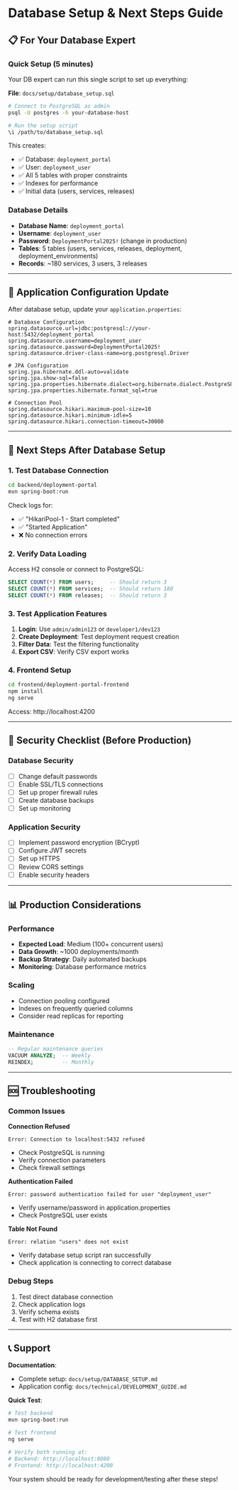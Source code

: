 # Database Setup & Next Steps Guide

## 📋 For Your Database Expert

### Quick Setup (5 minutes)
Your DB expert can run this single script to set up everything:

**File**: `docs/setup/database_setup.sql`

```bash
# Connect to PostgreSQL as admin
psql -U postgres -h your-database-host

# Run the setup script
\i /path/to/database_setup.sql
```

This creates:
- ✅ Database: `deployment_portal`
- ✅ User: `deployment_user` 
- ✅ All 5 tables with proper constraints
- ✅ Indexes for performance
- ✅ Initial data (users, services, releases)

### Database Details
- **Database Name**: `deployment_portal`
- **Username**: `deployment_user`
- **Password**: `DeploymentPortal2025!` (change in production)
- **Tables**: 5 tables (users, services, releases, deployment, deployment_environments)
- **Records**: ~180 services, 3 users, 3 releases

---

## 🔧 Application Configuration Update

After database setup, update your `application.properties`:

```properties
# Database Configuration
spring.datasource.url=jdbc:postgresql://your-host:5432/deployment_portal
spring.datasource.username=deployment_user
spring.datasource.password=DeploymentPortal2025!
spring.datasource.driver-class-name=org.postgresql.Driver

# JPA Configuration  
spring.jpa.hibernate.ddl-auto=validate
spring.jpa.show-sql=false
spring.jpa.properties.hibernate.dialect=org.hibernate.dialect.PostgreSQLDialect
spring.jpa.properties.hibernate.format_sql=true

# Connection Pool
spring.datasource.hikari.maximum-pool-size=10
spring.datasource.hikari.minimum-idle=5
spring.datasource.hikari.connection-timeout=30000
```

---

## 🚀 Next Steps After Database Setup

### 1. Test Database Connection
```bash
cd backend/deployment-portal
mvn spring-boot:run
```

Check logs for:
- ✅ "HikariPool-1 - Start completed"
- ✅ "Started Application"
- ❌ No connection errors

### 2. Verify Data Loading
Access H2 console or connect to PostgreSQL:
```sql
SELECT COUNT(*) FROM users;     -- Should return 3
SELECT COUNT(*) FROM services;  -- Should return 180
SELECT COUNT(*) FROM releases;  -- Should return 3
```

### 3. Test Application Features
1. **Login**: Use `admin/admin123` or `developer1/dev123`
2. **Create Deployment**: Test deployment request creation
3. **Filter Data**: Test the filtering functionality
4. **Export CSV**: Verify CSV export works

### 4. Frontend Setup
```bash
cd frontend/deployment-portal-frontend
npm install
ng serve
```

Access: http://localhost:4200

---

## 🔐 Security Checklist (Before Production)

### Database Security
- [ ] Change default passwords
- [ ] Enable SSL/TLS connections
- [ ] Set up proper firewall rules
- [ ] Create database backups
- [ ] Set up monitoring

### Application Security
- [ ] Implement password encryption (BCrypt)
- [ ] Configure JWT secrets
- [ ] Set up HTTPS
- [ ] Review CORS settings
- [ ] Enable security headers

---

## 📊 Production Considerations

### Performance
- **Expected Load**: Medium (100+ concurrent users)
- **Data Growth**: ~1000 deployments/month
- **Backup Strategy**: Daily automated backups
- **Monitoring**: Database performance metrics

### Scaling
- Connection pooling configured
- Indexes on frequently queried columns
- Consider read replicas for reporting

### Maintenance
```sql
-- Regular maintenance queries
VACUUM ANALYZE;  -- Weekly
REINDEX;         -- Monthly
```

---

## 🆘 Troubleshooting

### Common Issues

**Connection Refused**
```
Error: Connection to localhost:5432 refused
```
- Check PostgreSQL is running
- Verify connection parameters
- Check firewall settings

**Authentication Failed**
```
Error: password authentication failed for user "deployment_user"
```
- Verify username/password in application.properties
- Check PostgreSQL user exists

**Table Not Found**
```
Error: relation "users" does not exist
```
- Verify database setup script ran successfully
- Check application is connecting to correct database

### Debug Steps
1. Test direct database connection
2. Check application logs
3. Verify schema exists
4. Test with H2 database first

---

## 📞 Support

**Documentation**:
- Complete setup: `docs/setup/DATABASE_SETUP.md`
- Application config: `docs/technical/DEVELOPMENT_GUIDE.md`

**Quick Test**:
```bash
# Test backend
mvn spring-boot:run

# Test frontend  
ng serve

# Verify both running at:
# Backend: http://localhost:8080
# Frontend: http://localhost:4200
```

Your system should be ready for development/testing after these steps!

